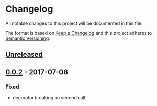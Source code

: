 # Changelog
All notable changes to this project will be documented in this file.

The format is based on [Keep a Changelog](http://keepachangelog.com/en/1.0.0/)
and this project adheres to [Semantic Versioning](http://semver.org/spec/v2.0.0.html).

## [Unreleased]

## [0.0.2] - 2017-07-08
### Fixed
- decorator breaking on second call.

[Unreleased]: https://github.com/nicwest/notsouid/compare/0.0.2...HEAD
[0.0.2]: https://github.com/nicwest/notsouid/compare/0.0.1...0.0.2
